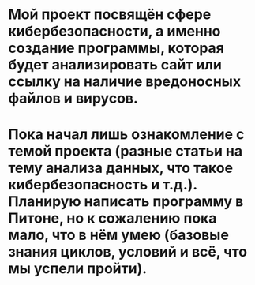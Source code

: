 # Мой проект посвящён сфере кибербезопасности, а именно создание программы, которая будет анализировать сайт или ссылку на наличие вредоносных файлов и вирусов.
# Пока начал лишь ознакомление с темой проекта (разные статьи на тему анализа данных, что такое кибербезопасность и т.д.). Планирую написать программу в Питоне, но к сожалению пока мало, что в нём умею (базовые знания циклов, условий и всё, что мы успели пройти).
